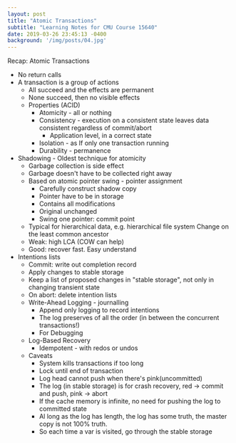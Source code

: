 ```yaml
---
layout: post
title: "Atomic Transactions"
subtitle: "Learning Notes for CMU Course 15640"
date: 2019-03-26 23:45:13 -0400
background: '/img/posts/04.jpg'
---
```

Recap: Atomic Transactions
- No return calls
- A transaction is a group of actions
    - All succeed and the effects are permanent
    - None succeed, then no visible effects
    - Properties (ACID)
        - Atomicity - all or nothing
        - Consistency - execution on a consistent state leaves data consistent regardless of commit/abort
            - Application level, in a correct state
        - Isolation - as If only one transaction running
        - Durability - permanence
- Shadowing - Oldest technique for atomicity
    - Garbage collection is side effect
    - Garbage doesn't have to be collected right away
    - Based on atomic pointer swing - pointer assignment
        - Carefully construct shadow copy
        - Pointer have to be in storage
        - Contains all modifications
        - Original unchanged
        - Swing one pointer: commit point
    - Typical for hierarchical data, e.g. hierarchical file system
         Change on the least common ancestor
    - Weak: high LCA (COW can help)
    - Good: recover fast. Easy understand
- Intentions lists
    - Commit: write out completion record
    - Apply changes to stable storage
    - Keep a list of proposed changes in "stable storage", not only in changing transient state
    - On abort: delete intention lists
    - Write-Ahead Logging - journalling
        - Append only logging to record intentions
        - The log preserves of all the order (in between the concurrent transactions!)
        - For Debugging
    - Log-Based Recovery
        - Idempotent - with redos or undos
    - Caveats
        - System kills transactions if too long
        - Lock until end of transaction
        - Log head cannot push when there's pink(uncommitted)
        - The log (in stable storage) is for crash recovery, red -> commit and push, pink -> abort
        - If the cache memory is infinite, no need for pushing the log to committed state
        - Al long as the log has length, the log has some truth, the master copy is not 100% truth.
        - So each time a var is visited, go through the stable storage
        
            

